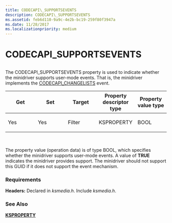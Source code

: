 ```yaml
---
title: CODECAPI\_SUPPORTSEVENTS
description: CODECAPI\_SUPPORTSEVENTS
ms.assetid: feb6d110-9a9c-4e2b-bc19-259f80f3947a
ms.date: 11/28/2017
ms.localizationpriority: medium
---
```


# CODECAPI\_SUPPORTSEVENTS


## <span id="ddk_codecapi_supportsevents_ks"></span><span id="DDK_CODECAPI_SUPPORTSEVENTS_KS"></span>


The CODECAPI\_SUPPORTSEVENTS property is used to indicate whether the minidriver supports user-mode events. That is, the minidriver implements the [CODECAPI\_CHANGELISTS](codecapi-changelists.md) event.

<table>
<colgroup>
<col width="20%" />
<col width="20%" />
<col width="20%" />
<col width="20%" />
<col width="20%" />
</colgroup>
<thead>
<tr class="header">
<th>Get</th>
<th>Set</th>
<th>Target</th>
<th>Property descriptor type</th>
<th>Property value type</th>
</tr>
</thead>
<tbody>
<tr class="odd">
<td><p>Yes</p></td>
<td><p>Yes</p></td>
<td><p>Filter</p></td>
<td><p>KSPROPERTY</p></td>
<td><p>BOOL</p></td>
</tr>
</tbody>
</table>

 

The property value (operation data) is of type BOOL, which specifies whether the minidriver supports user-mode events. A value of **TRUE** indicates the minidriver provides support. The minidriver should not support this GUID if it does not support the event mechanism.

### Requirements

**Headers:** Declared in *ksmedia.h*. Include *ksmedia.h*.

### See Also

[**KSPROPERTY**](https://docs.microsoft.com/windows-hardware/drivers/ddi/content/ks/ns-ks-ksidentifier)

 

 





